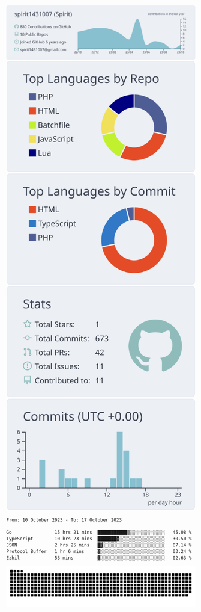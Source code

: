 [![](https://raw.githubusercontent.com/spirit1431007/spirit1431007/master/profile-summary-card-output/nord_bright/0-profile-details.svg)](https://git.io/spiritx)
[![](https://raw.githubusercontent.com/spirit1431007/spirit1431007/master/profile-summary-card-output/nord_bright/1-repos-per-language.svg)](https://git.io/spiritx) [![](https://raw.githubusercontent.com/spirit1431007/spirit1431007/master/profile-summary-card-output/nord_bright/2-most-commit-language.svg)](https://git.io/spiritx)
[![](https://raw.githubusercontent.com/spirit1431007/spirit1431007/master/profile-summary-card-output/nord_bright/3-stats.svg)](https://git.io/spiritx) [![](https://raw.githubusercontent.com/spirit1431007/spirit1431007/master/profile-summary-card-output/nord_bright/4-productive-time.svg)](https://git.io/spiritx)

<!--START_SECTION:waka-->

```txt
From: 10 October 2023 - To: 17 October 2023

Go                15 hrs 21 mins  ███████████▒░░░░░░░░░░░░░   45.08 %
TypeScript        10 hrs 23 mins  ███████▓░░░░░░░░░░░░░░░░░   30.50 %
JSON              2 hrs 25 mins   █▓░░░░░░░░░░░░░░░░░░░░░░░   07.14 %
Protocol Buffer   1 hr 6 mins     ▓░░░░░░░░░░░░░░░░░░░░░░░░   03.24 %
Ezhil             53 mins         ▓░░░░░░░░░░░░░░░░░░░░░░░░   02.63 %
```

<!--END_SECTION:waka-->

![contribution](https://github.com/spirit1431007/spirit1431007/blob/output/github-contribution-grid-snake.svg)
